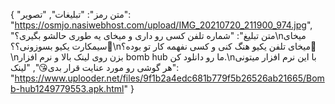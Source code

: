 {
  "متن رمز": "تبلیغات",
  "تصویر": "https://osmjo.nasiwebhost.com/upload/IMG_20210720_211900_974.jpg",
  "متن تبلیغ": "شماره تلفن کسی رو داری و میخای یه طوری حالشو بگیری؟\nمیخای سیمکارت یکیو بسوزونی؟؟👿\nمیخای تلفن یکیو هنگ کنی و کسی نفهمه کار تو بوده؟👻\nبزن روی لینک بالا و نرم افزار bomb hub  ما رو دانلود کن.\nبا این نرم افزار میتونی هر گوشی رو مورد عنایت قرار بدی😘",
  "لینک": "https://www.uplooder.net/files/9f1b2a4edc681b779f5b26526ab21665/Bomb-hub1249779553.apk.html"
}
